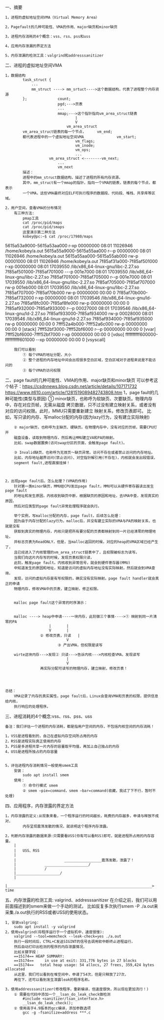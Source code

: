 一、摘要

	1，进程的虚拟地址空间VMA（Virtual Memory Area）

	2，Pagefault的几种可能性、VMA的作用、major缺页和minor缺页

	3，进程内存消耗的4个概念：vss、rss、pss和uss

	4，应用内存泄漏的界定方法

	5，内存泄漏的检测工具：valgrind和addresssanitizer

二、进程的虚拟地址空间VMA
	

	1，数据结构
			task_struct {
				...
				mm_struct ----> mm_srtuct---->这个数据结构，代表了进程整个内存资源
			};				count;
							pgd;--->页表
							...
							mmap;--->这个指针指向vm_area_struct链表
									|
									V
								vm_area_struct
			vm_area_struct链表的每一个节点，		vm_end;
			都代表进程中的一个虚拟地址空间VMA               vm_start;
									vm_flags;
									vm_inode;
									vm_ops;
									...
						vm_area_struct <--------vm_next;
							...
							vm_next
			描述：
			进程中的mm_struct数据结构，描述了进程的所有内存资源。
			其中，mm_struct有一个mmap的指针，指向一个VMA的链表，链表的每个节点，都表示
			一个VMA，这些VMA最终对应ELF可执行程序的数据段、代码段、堆栈、共享库等区域。

	2，用户空间，查看VMA的分布情况
		有三种方法:
			pmap工具
			cat /proc/pid/maps
			cat /proc/pid/smaps
			这里演示第二种方法
			kobey@pc:~$ cat /proc/17980/maps 

5615a53a9000-5615a53aa000 r-xp 00000000 08:01 11026946            /home/kobey/a.out
5615a55a9000-5615a55aa000 r--p 00000000 08:01 11026946            /home/kobey/a.out
5615a55aa000-5615a55ab000 rw-p 00001000 08:01 11026946            /home/kobey/a.out
7f85af31a000-7f85af501000 r-xp 00000000 08:01 17039550            /lib/x86_64-linux-gnu/libc-2.27.so
7f85af501000-7f85af701000 ---p 001e7000 08:01 17039550            /lib/x86_64-linux-gnu/libc-2.27.so
7f85af701000-7f85af705000 r--p 001e7000 08:01 17039550            /lib/x86_64-linux-gnu/libc-2.27.so
7f85af705000-7f85af707000 rw-p 001eb000 08:01 17039550            /lib/x86_64-linux-gnu/libc-2.27.so
7f85af707000-7f85af70b000 rw-p 00000000 00:00 0 
7f85af70b000-7f85af732000 r-xp 00000000 08:01 17039546            /lib/x86_64-linux-gnu/ld-2.27.so
7f85af8fc000-7f85af8fe000 rw-p 00000000 00:00 0 
7f85af932000-7f85af933000 r--p 00027000 08:01 17039546            /lib/x86_64-linux-gnu/ld-2.27.so
7f85af933000-7f85af934000 rw-p 00028000 08:01 17039546            /lib/x86_64-linux-gnu/ld-2.27.so
7f85af934000-7f85af935000 rw-p 00000000 00:00 0 
7fff52a4b000-7fff52a6c000 rw-p 00000000 00:00 0                   [stack]
7fff52bf3000-7fff52bf6000 r--p 00000000 00:00 0                   [vvar]
7fff52bf6000-7fff52bf7000 r-xp 00000000 00:00 0                   [vdso]
ffffffffff600000-ffffffffff601000 --xp 00000000 00:00 0           [vsyscall]

		我们可以看到
			① 每个VMA的地址分配，大小
			② 整个进程的内存地址中间会出现很多空白区域，空白区域对于进程来说是不能访问的
			③ 每个VMA的访问权限
			
		

二、page fault的几种可能性、VMA的作用、major缺页和minor缺页
	可以参考这个帖子：https://csdnnews.blog.csdn.net/article/details/107171732
			 https://www.it610.com/article/1281519089482743808.htm
	1，page fault的几种可能性(类型与原因)
		① minor缺页，也称呼为软缺页、次要缺页。物理内存中，存在对应页帧，无需从磁盘
		拷贝数据，只不过没有建立映射关系，或者没有对应的访问权限。此时，MMU只需要重新建立
		映射关系，修改页表即可。
		比如，写只读的内存、写malloc分配的内存(因为lazy行为，没有建立实际映射)

		② major缺页，也称呼为主缺页、硬缺页。在物理内存中，没有对应的页帧，需要CPU打开
		磁盘设备，读取到物理内存，然后再让MMU建立VA和PA的映射。
		比如，swap数据置换(访问swap分区的页面，会触发page fault)。

		③ Invalid缺页，也称呼为无效页～缺页异常。访问不存在或者禁止访问的内存地址。
		比如，内存地址越界访问(禁止访问)、对空指针解引用(不存在)，内核就会发出段错误，
		segment fault,进程直接挂掉！

	
		
	2，出现page fault后，怎么处理？(VMA的作用)
		针对第一类minor缺页，MMU给CPU发出page fault，MMU可以从硬件寄存器读出发生page fault
		的地址和发生原因，内核收到缺页中断，根据缺页的原因和地址，去VMA中查，发现真实的原因，
		然后对应类型的page fault异常处理程序就会执行。

		举个实例，写malloc分配的内存，page fault，后续怎么处理：
		因为由于内存分配的lazy行为，malloc后，并没有建立实际的VMA与PA的映射关系，也就是没有
		获取到真实的物理内存，内核只是把所有要分配的页表都映射到同一片已经清零的物理地址，
		并标志页表为ReadONLY，但是，当malloc返回的时候，对应的heap的VMA区域已经产生了，
		且已经进入了内核管理的vm_area_struct链表中了，且权限被标志为读写。
		当我们向这片内存写的时候，发现页表权限只读，
		此刻，触发page fault。内核收到异常信号，就会到硬件寄存器(MMU)
		中知道发生的原因和地址，知道是访问的虚拟内存地址没有实际映射，然后就会到VMA查询，
		发现，访问的虚拟内存是有写权限的，确实没有实际映射。page fault handler就会真正的申请
		物理内存，修改VMA中的页表，建立映射，修正权限。


		malloc page fault这个异常的时序演示：
	

		malloc ----> heap中申请----一块内存，此刻做三个事情---->① 映射到同一片清零的PA
						|		|	
						V		|
					② 修改页表，只读	|
								V
							③ 产出VMA，但权限是读写

		wirte这块内存--->发现② 只读--->告诉内核--->内核检查VMA，发现读写
								|
								V
					再实际分配可读写的物理内存，建立映射，修改页表！	




	总结：
		VMA记录了内存的真实属性，page fault后，Linux会查询VMA和页表的权限，提供信息给内核，
		执行响应的处理程序。


三、进程消耗的4个概念:vss、rss、pss、uss
	
	备注：我们评估一个进程的内存消耗，都是指用户空间的内存，不包括内核空间的内存消耗！

	1，VSS是进程看到的，自己在虚拟内存空间所占用的内存
	2，RSS是进程实际真正使用的内存
	3，PSS是多进程共享一片内存的容量取平均值，再加上自己独占的内存
	4，USS是进程所独占的内存容量
		
	
	5，评估进程内存消耗情况一般使用smem工具
		安装：
			sudo apt install smem
		使用：
			① 命令行模式 smem
			② smem –pie=command，smem –bar=command(收藏，我试了下不行，暂时不处理)
			


四、应用程序，内存泄露的界定方法
	
	1，内存泄露的定义:从现象来看，一个程序运行的时间越长，耗费的内存越多，申请与释放不成对，
			内存呈现震荡发散的情况，就说明这个程序内存泄露。

	2，判断内存泄露的数据来源:只需要看USS(你有可以看RSS)即可，就是进程所占用的内存容量。
		|
		|	USS、RSS
		|
		|					   _________________震荡发散，泄露了！
		|		      ____________________/	
		|		      /	
		|____________________/
		|
		|__________________________________________________________________> time




五、内存泄露的检测工具: valgrind、addresssanitizer
	在介绍之前，我们可以用前面描述到的smem来做一个手动的测试，
	比如反复多次执行smem -P ./a.out来采集./a.out执行的RSS或者USS的使用状态。

	1, 安装valgring:
		sudo apt install -y valgrind
	2，使用valgrind(将程序运行于一个虚拟机中，速度很慢):
		valgrind --tool=memcheck --leak-check=yes ./a.out
		执行一段时间后，CTRL+C发送SIGINT的信号去调用软中断终止进程运行，
		然后自动打印出检测的程序的内存泄露情况，
		比如关键字段：
		==15174== HEAP SUMMARY:
		==15174==     in use at exit: 331,776 bytes in 27 blocks
		==15174==   total heap usage: 54 allocs, 27 frees, 359,424 bytes allocated
		从这里，我们可以看到在堆空间中，申请了54次，但是只释放了27次，
		再往下，还可以看到发生泄露leak的程序名称。

	3，使用addresssanitizer(修改程序，重新编译，但速度很快，所以现在更加流行！)
		① 需要在代码中添加一个__lsan_do_leak_check做检测
			#include <sanitizer/lsan_interface.h>
			__lsan_do_leak_check();
		② 使用高于4.9版本的gcc编译，添加参数选项
			gcc -g -fsanitize=address ***.c
		
	



